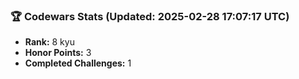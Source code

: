 ### 🏆 Codewars Stats (Updated: 2025-02-28 17:07:17 UTC)

- **Rank:** 8 kyu
- **Honor Points:** 3
- **Completed Challenges:** 1

